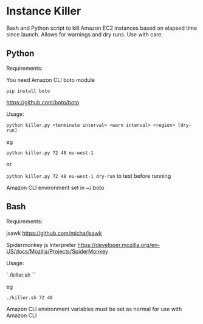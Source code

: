 # Instance Killer

Bash and Python script to kill Amazon EC2 instances based on elapsed time since launch. Allows for warnings and dry runs. Use with care.

## Python

Requirements:

You need Amazon CLI boto module

`pip install boto`

https://github.com/boto/boto

Usage:

`python killer.py <terminate interval> <warn interval> <region> [dry-run]`

eg

`python killer.py 72 48 eu-west-1`

or

`python killer.py 72 48 eu-west-1 dry-run` to test before running

Amazon CLI environment set in ~/.boto



## Bash

Requirements:

jsawk
https://github.com/micha/jsawk

Spidermonkey js interpreter
https://developer.mozilla.org/en-US/docs/Mozilla/Projects/SpiderMonkey

Usage:

`./killer.sh <terminate interval> <warn interval>``

eg

`./killer.sh 72 48`

Amazon CLI environment variables must be set as normal for use with Amazon CLI

